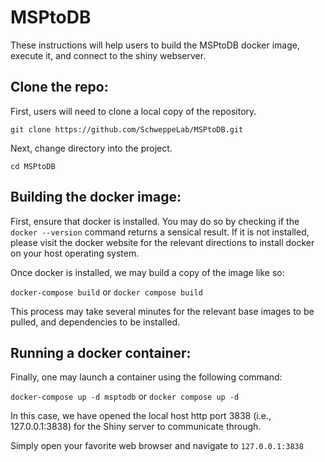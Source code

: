 # MSPtoDB
These instructions will help users to build the MSPtoDB docker image, execute it, and connect to the shiny webserver.

## Clone the repo:
First, users will need to clone a local copy of the repository.  

``` git clone https://github.com/SchweppeLab/MSPtoDB.git ```

Next, change directory into the project.
```
cd MSPtoDB
```

## Building the docker image:
First, ensure that docker is installed.  You may do so by checking if the ```docker --version``` command returns a sensical result.
If it is not installed, please visit the docker website for the relevant directions to install docker on your host operating system.

Once docker is installed, we may build a copy of the image like so:

``` docker-compose build ```
or
``` docker compose build ```

This process may take several minutes for the relevant base images to be pulled, and dependencies to be installed.

## Running a docker container:

Finally, one may launch a container using the following command:

```docker-compose up -d msptodb```
or
```docker compose up -d```

In this case, we have opened the local host http port 3838 (i.e., 127.0.0.1:3838) for the Shiny server to communicate through.

Simply open your favorite web browser and navigate to ```127.0.0.1:3838```
